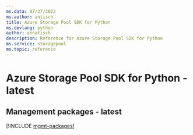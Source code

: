 ```yaml
---
ms.data: 07/27/2022
ms.author: antisch
title: Azure Storage Pool SDK for Python
ms.devlang: python
author: annatisch
description: Reference for Azure Storage Pool SDK for Python
ms.service: storagepool
ms.topic: reference
---
```

# Azure Storage Pool SDK for Python - latest

## Management packages - latest
[!INCLUDE [mgmt-packages](storage-pool-mgmt-index.md)]